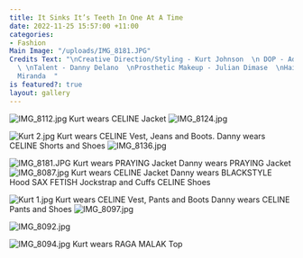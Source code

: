 ```yaml
---
title: It Sinks It’s Teeth In One At A Time
date: 2022-11-25 15:57:00 +11:00
categories:
- Fashion
Main Image: "/uploads/IMG_8181.JPG"
Credits Text: "\nCreative Direction/Styling - Kurt Johnson  \n DOP - Adrian Kalaiziovski
  \ \nTalent - Danny Delano  \nProsthetic Makeup - Julian Dimase  \nHair - Fernando
  Miranda  "
is featured?: true
layout: gallery
---
```


![IMG_8112.jpg](/uploads/IMG_8112.jpg)
Kurt wears CELINE Jacket
![IMG_8124.jpg](/uploads/IMG_8124.jpg)

![Kurt 2.jpg](/uploads/Kurt%202.jpg)
Kurt wears CELINE Vest, Jeans and Boots. Danny wears CELINE Shorts and Shoes
![IMG_8136.jpg](/uploads/IMG_8136.jpg)

![IMG_8181.JPG](/uploads/IMG_8181.JPG)
Kurt wears PRAYING Jacket Danny wears PRAYING Jacket
![IMG_8087.jpg](/uploads/IMG_8087.jpg)
Kurt wears CELINE Jacket
Danny wears BLACKSTYLE Hood SAX FETISH Jockstrap and Cuffs CELINE Shoes

![Kurt 1.jpg](/uploads/Kurt%201.jpg)
Kurt wears CELINE Vest, Pants and Boots Danny wears CELINE Pants and Shoes
![IMG_8097.jpg](/uploads/IMG_8097.jpg)


![IMG_8092.jpg](/uploads/IMG_8092.jpg)

![IMG_8094.jpg](/uploads/IMG_8094.jpg)
Kurt wears RAGA MALAK Top
 